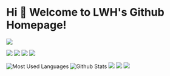 # Hi 🎉 Welcome to LWH's Github Homepage!

<img src="https://readme-typing-svg.herokuapp.com/?lines=Welcome,%20visitor!;Hello%20Github%20World!&font=Roboto" />

<p>
<img src="https://img.shields.io/static/v1?label=Program&message=Vue&color=brightgreen"/>
<a href="https://blog.csdn.net/wangzirui32"><img src="https://img.shields.io/static/v1?label=Blog&message=CSDN&color=red"/></a>
<a href="https://space.bilibili.com/1513364019"><img src="https://img.shields.io/static/v1?label=Video&message=Bilibili&color=cyan"/></a>
<img src="https://visitor-badge.glitch.me/badge?page_id=https://github.com/wangzirui32&right_color=red" />
</p>

![Most Used Languages](https://github-readme-stats.vercel.app/api/top-langs/?username=wangzirui32&theme=dark&layout=compact)
![Github Stats](https://github-readme-stats.vercel.app/api?username=wangzirui32&show_icons=true&theme=dark&count_private=true)
![](https://stats.justsong.cn/api/csdn?id=wangzirui32&theme=dark)
![](https://stats.justsong.cn/api/bilibili/?id=1513364019&theme=dark)
![](https://activity-graph.herokuapp.com/graph?username=wangzirui32&theme=github)

